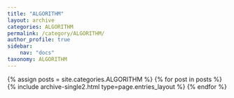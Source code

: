 ```yaml
---
title: "ALGORITHM"
layout: archive
categories: ALGORITHM
permalink: /category/ALGORITHM/
author_profile: true
sidebar:
    nav: "docs"
taxonomy: ALGORITHM
---
```


{% assign posts = site.categories.ALGORITHM %}
{% for post in posts %} {% include archive-single2.html type=page.entries_layout %} {% endfor %}
